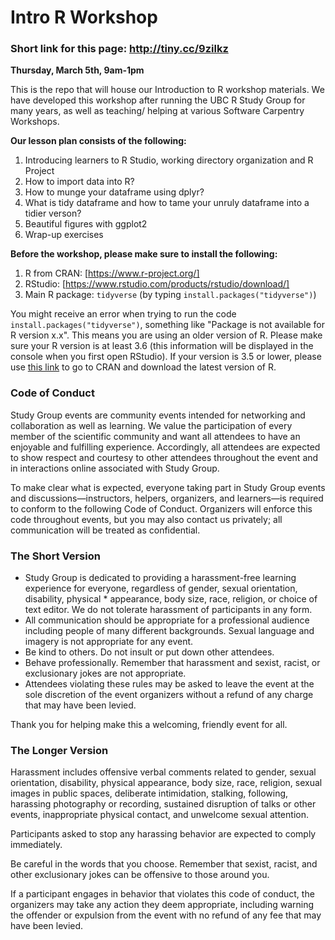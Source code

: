# Intro R Workshop


### Short link for this page: http://tiny.cc/9zilkz


**Thursday, March 5th, 9am-1pm**


This is the repo that will house our Introduction to R workshop materials. We have developed this workshop after running the UBC R Study Group for many years, as well as teaching/ helping at various Software Carpentry Workshops.


**Our lesson plan consists of the following:**

1. Introducing learners to R Studio, working directory organization and R Project
2. How to import data into R?
3. How to munge your dataframe using dplyr?
4. What is tidy dataframe and how to tame your unruly dataframe into a tidier verson?
5. Beautiful figures with ggplot2
6. Wrap-up exercises


**Before the workshop, please make sure to install the following:**

1. R from CRAN: [https://www.r-project.org/]
2. RStudio: [https://www.rstudio.com/products/rstudio/download/]
3. Main R package: `tidyverse` (by typing `install.packages("tidyverse")`)

You might receive an error when trying to run the code `install.packages("tidyverse")`, something like "Package is not available for R version x.x". This means you are using an older version of R. Please make sure your R version is at least 3.6 (this information will be displayed in the console when you first open RStudio). If your version is 3.5 or lower, please use [this link](https://www.r-project.org/) to go to CRAN and download the latest version of R.


### Code of Conduct

Study Group events are community events intended for networking and collaboration as well as learning. We value the participation of every member of the scientific community and want all attendees to have an enjoyable and fulfilling experience. Accordingly, all attendees are expected to show respect and courtesy to other attendees throughout the event and in interactions online associated with Study Group.

To make clear what is expected, everyone taking part in Study Group events and discussions—instructors, helpers, organizers, and learners—is required to conform to the following Code of Conduct. Organizers will enforce this code throughout events, but you may also contact us privately; all communication will be treated as confidential.


### The Short Version

* Study Group is dedicated to providing a harassment-free learning experience for everyone, regardless of gender, sexual orientation, disability, physical * appearance, body size, race, religion, or choice of text editor. We do not tolerate harassment of participants in any form.
* All communication should be appropriate for a professional audience including people of many different backgrounds. Sexual language and imagery is not appropriate for any event.
* Be kind to others. Do not insult or put down other attendees.
* Behave professionally. Remember that harassment and sexist, racist, or exclusionary jokes are not appropriate.
* Attendees violating these rules may be asked to leave the event at the sole discretion of the event organizers without a refund of any charge that may have been levied.

Thank you for helping make this a welcoming, friendly event for all.


### The Longer Version

Harassment includes offensive verbal comments related to gender, sexual orientation, disability, physical appearance, body size, race, religion, sexual images in public spaces, deliberate intimidation, stalking, following, harassing photography or recording, sustained disruption of talks or other events, inappropriate physical contact, and unwelcome sexual attention.

Participants asked to stop any harassing behavior are expected to comply immediately.

Be careful in the words that you choose. Remember that sexist, racist, and other exclusionary jokes can be offensive to those around you.

If a participant engages in behavior that violates this code of conduct, the organizers may take any action they deem appropriate, including warning the offender or expulsion from the event with no refund of any fee that may have been levied.	
